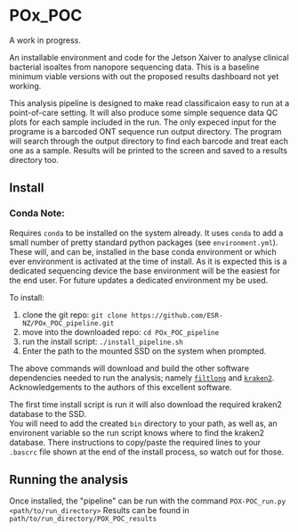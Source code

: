 # POx_POC 

A work in progress. 

An installable environment and code for the Jetson Xaiver to analyse clinical bacterial isoaltes from nanopore sequencing data. This is a baseline minimum viable versions with out the proposed results dashboard not yet working. 

This analysis pipeline is designed to make read classificaion easy to run at a point-of-care setting. It will also produce some simple sequence data QC plots for each sample included in the run. The only expeced input for the programe is a barcoded ONT sequence run output directory. The program will search through the output directory to find each barcode and treat each one as a sample. Results will be printed to the screen and saved to a results directory too.        


## Install  

### Conda Note:
Requires `conda` to be installed on the system already. It uses `conda` to add a small number of pretty standard python packages (see `environment.yml`). These will, and can be, installed in the base conda environment or which ever environment is activated at the time of install. As it is expected this is a dedicated sequencing device the base environment will be the easiest for the end user. For future updates a dedicated environment my be used.  

To install:  

1) clone the git repo: `git clone https://github.com/ESR-NZ/POx_POC_pipeline.git`
2) move into the downloaded repo: `cd POx_POC_pipeline`
3) run the install script: `./install_pipeline.sh`
4) Enter the path to the mounted SSD on the system when prompted.  

The above commands will download and build the other software dependencies needed to run the analysis; namely [`filtlong`](https://github.com/rrwick/Filtlong) and [`kraken2`](https://github.com/DerrickWood/kraken2). Acknowledgements to the authors of this excellent software. 

The first time install script is run it will also download the required kraken2 database to the SSD.  
You will need to add the created `bin` directory to your path, as well as, an environent variable so the run script knows where to find the kraken2 database. There instructions to copy/paste the required lines to your `.bascrc` file shown at the end of the install process, so watch out for those.   

## Running the analysis  

Once installed, the "pipeline" can be run with the command `POX-POC_run.py <path/to/run_directory>` 
Results can be found in `path/to/run_directory/POX_POC_results`
